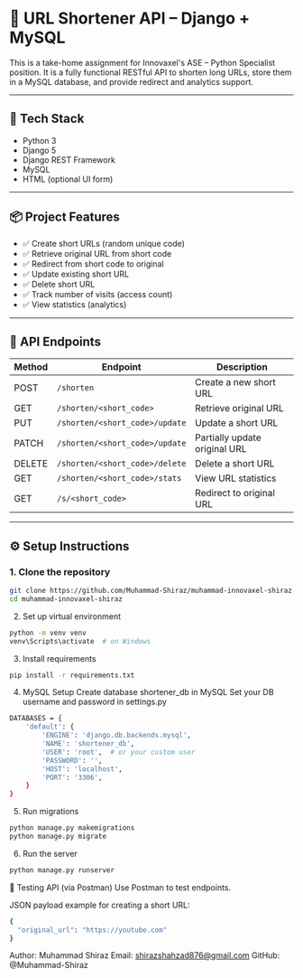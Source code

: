 # 🔗 URL Shortener API – Django + MySQL

This is a take-home assignment for Innovaxel's ASE – Python Specialist position. It is a fully functional RESTful API to shorten long URLs, store them in a MySQL database, and provide redirect and analytics support.

---

## 🚀 Tech Stack

- Python 3
- Django 5
- Django REST Framework
- MySQL
- HTML (optional UI form)

---

## 📦 Project Features

- ✅ Create short URLs (random unique code)
- ✅ Retrieve original URL from short code
- ✅ Redirect from short code to original
- ✅ Update existing short URL
- ✅ Delete short URL
- ✅ Track number of visits (access count)
- ✅ View statistics (analytics)

---

## 🧪 API Endpoints

| Method | Endpoint                          | Description                      |
|--------|-----------------------------------|----------------------------------|
| POST   | `/shorten`                        | Create a new short URL           |
| GET    | `/shorten/<short_code>`           | Retrieve original URL            |
| PUT    | `/shorten/<short_code>/update`    | Update a short URL               |
| PATCH  | `/shorten/<short_code>/update`    | Partially update original URL    |
| DELETE | `/shorten/<short_code>/delete`    | Delete a short URL               |
| GET    | `/shorten/<short_code>/stats`     | View URL statistics              |
| GET    | `/s/<short_code>`                 | Redirect to original URL         |

---

## ⚙️ Setup Instructions

### 1. Clone the repository
```bash
git clone https://github.com/Muhammad-Shiraz/muhammad-innovaxel-shiraz.git
cd muhammad-innovaxel-shiraz
```

2. Set up virtual environment
```bash
python -m venv venv
venv\Scripts\activate  # on Windows
```

3. Install requirements
```bash
pip install -r requirements.txt
```

4. MySQL Setup
  Create database shortener_db in MySQL
  Set your DB username and password in settings.py

```bash
DATABASES = {
    'default': {
        'ENGINE': 'django.db.backends.mysql',
        'NAME': 'shortener_db',
        'USER': 'root',  # or your custom user
        'PASSWORD': '',
        'HOST': 'localhost',
        'PORT': '3306',
    }
}
```

5. Run migrations
```bash
python manage.py makemigrations
python manage.py migrate
```

6. Run the server
```bash
python manage.py runserver
```

🧪 Testing API (via Postman)
Use Postman to test endpoints.

JSON payload example for creating a short URL:

```bash
{
  "original_url": "https://youtube.com"
}
```
Author: 
Muhammad Shiraz
Email: shirazshahzad876@gmail.com
GitHub: @Muhammad-Shiraz
